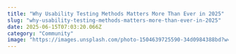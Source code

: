 ```yaml
---
title: "Why Usability Testing Methods Matters More Than Ever in 2025"
slug: "why-usability-testing-methods-matters-more-than-ever-in-2025"
date: 2025-06-15T07:03:20.066Z
category: "Community"
image: "https://images.unsplash.com/photo-1504639725590-34d0984388bd?w=1200&h=600&fit=crop"
---
```



